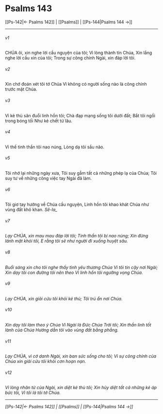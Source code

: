# Psalms 143

[[Ps-142|← Psalms 142]] | [[Psalms]] | [[Ps-144|Psalms 144 →]]
***



###### v1 
CHÚA ôi, xin nghe lời cầu nguyện của tôi; Vì lòng thành tín Chúa, Xin lắng nghe lời cầu xin của tôi; Trong sự công chính Ngài, xin đáp lời tôi. 

###### v2 
Xin chớ đoán xét tôi tớ Chúa Vì không có người sống nào là công chính trước mặt Chúa. 

###### v3 
Vì kẻ thù săn đuổi linh hồn tôi; Chà đạp mạng sống tôi dưới đất; Bắt tôi ngồi trong bóng tối Như kẻ chết từ lâu. 

###### v4 
Vì thế tinh thần tôi nao núng, Lòng dạ tôi sầu não. 

###### v5 
Tôi nhớ lại những ngày xưa, Tôi suy gẫm tất cả những phép lạ của Chúa; Tôi suy tư về những công việc tay Ngài đã làm. 

###### v6 
Tôi giơ tay hướng về Chúa cầu nguyện, Linh hồn tôi khao khát Chúa như vùng đất khô khan. <i class="selah">Sê-la_ 

###### v7 
Lạy CHÚA, xin mau mau đáp lời tôi; Tinh thần tôi bị nao núng; Xin đừng lánh mặt khỏi tôi, E rằng tôi sẽ như người đi xuống huyệt sâu. 

###### v8 
Buổi sáng xin cho tôi nghe thấy tình yêu thương Chúa Vì tôi tin cậy nơi Ngài; Xin dạy tôi con đường tôi nên theo Vì linh hồn tôi ngưỡng vọng Chúa. 

###### v9 
Lạy CHÚA, xin giải cứu tôi khỏi kẻ thù; Tôi trú ẩn nơi Chúa. 

###### v10 
Xin dạy tôi làm theo ý Chúa Vì Ngài là Đức Chúa Trời tôi; Xin thần linh tốt lành của Chúa Hướng dẫn tôi vào vùng đất bằng phẳng. 

###### v11 
Lạy CHÚA, vì cớ danh Ngài, xin ban sức sống cho tôi; Vì sự công chính của Chúa xin giải cứu tôi khỏi cơn hoạn nạn. 

###### v12 
Vì lòng nhân từ của Ngài, xin diệt kẻ thù tôi; Xin hủy diệt tất cả những kẻ áp bức tôi, Vì tôi là tôi tớ Chúa.

***
[[Ps-142|← Psalms 142]] | [[Psalms]] | [[Ps-144|Psalms 144 →]]
